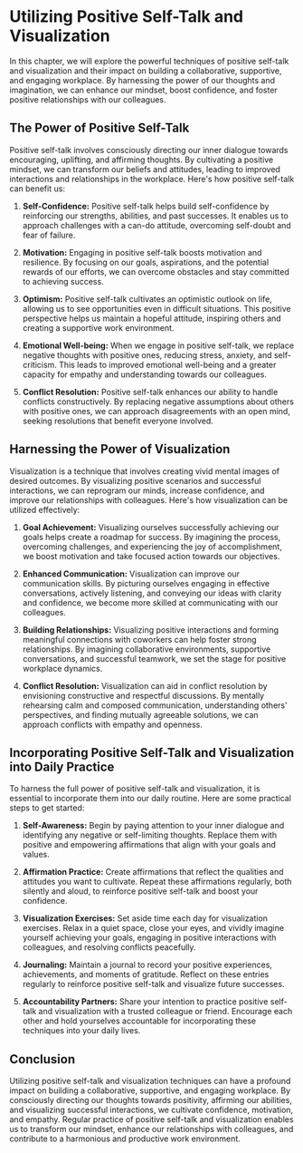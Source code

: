 # Utilizing Positive Self-Talk and Visualization

In this chapter, we will explore the powerful techniques of positive self-talk and visualization and their impact on building a collaborative, supportive, and engaging workplace. By harnessing the power of our thoughts and imagination, we can enhance our mindset, boost confidence, and foster positive relationships with our colleagues.

## The Power of Positive Self-Talk

Positive self-talk involves consciously directing our inner dialogue towards encouraging, uplifting, and affirming thoughts. By cultivating a positive mindset, we can transform our beliefs and attitudes, leading to improved interactions and relationships in the workplace. Here's how positive self-talk can benefit us:

1. **Self-Confidence:** Positive self-talk helps build self-confidence by reinforcing our strengths, abilities, and past successes. It enables us to approach challenges with a can-do attitude, overcoming self-doubt and fear of failure.
    
2. **Motivation:** Engaging in positive self-talk boosts motivation and resilience. By focusing on our goals, aspirations, and the potential rewards of our efforts, we can overcome obstacles and stay committed to achieving success.
    
3. **Optimism:** Positive self-talk cultivates an optimistic outlook on life, allowing us to see opportunities even in difficult situations. This positive perspective helps us maintain a hopeful attitude, inspiring others and creating a supportive work environment.
    
4. **Emotional Well-being:** When we engage in positive self-talk, we replace negative thoughts with positive ones, reducing stress, anxiety, and self-criticism. This leads to improved emotional well-being and a greater capacity for empathy and understanding towards our colleagues.
    
5. **Conflict Resolution:** Positive self-talk enhances our ability to handle conflicts constructively. By replacing negative assumptions about others with positive ones, we can approach disagreements with an open mind, seeking resolutions that benefit everyone involved.
    

## Harnessing the Power of Visualization

Visualization is a technique that involves creating vivid mental images of desired outcomes. By visualizing positive scenarios and successful interactions, we can reprogram our minds, increase confidence, and improve our relationships with colleagues. Here's how visualization can be utilized effectively:

1. **Goal Achievement:** Visualizing ourselves successfully achieving our goals helps create a roadmap for success. By imagining the process, overcoming challenges, and experiencing the joy of accomplishment, we boost motivation and take focused action towards our objectives.
    
2. **Enhanced Communication:** Visualization can improve our communication skills. By picturing ourselves engaging in effective conversations, actively listening, and conveying our ideas with clarity and confidence, we become more skilled at communicating with our colleagues.
    
3. **Building Relationships:** Visualizing positive interactions and forming meaningful connections with coworkers can help foster strong relationships. By imagining collaborative environments, supportive conversations, and successful teamwork, we set the stage for positive workplace dynamics.
    
4. **Conflict Resolution:** Visualization can aid in conflict resolution by envisioning constructive and respectful discussions. By mentally rehearsing calm and composed communication, understanding others' perspectives, and finding mutually agreeable solutions, we can approach conflicts with empathy and openness.
    

## Incorporating Positive Self-Talk and Visualization into Daily Practice

To harness the full power of positive self-talk and visualization, it is essential to incorporate them into our daily routine. Here are some practical steps to get started:

1. **Self-Awareness:** Begin by paying attention to your inner dialogue and identifying any negative or self-limiting thoughts. Replace them with positive and empowering affirmations that align with your goals and values.
    
2. **Affirmation Practice:** Create affirmations that reflect the qualities and attitudes you want to cultivate. Repeat these affirmations regularly, both silently and aloud, to reinforce positive self-talk and boost your confidence.
    
3. **Visualization Exercises:** Set aside time each day for visualization exercises. Relax in a quiet space, close your eyes, and vividly imagine yourself achieving your goals, engaging in positive interactions with colleagues, and resolving conflicts peacefully.
    
4. **Journaling:** Maintain a journal to record your positive experiences, achievements, and moments of gratitude. Reflect on these entries regularly to reinforce positive self-talk and visualize future successes.
    
5. **Accountability Partners:** Share your intention to practice positive self-talk and visualization with a trusted colleague or friend. Encourage each other and hold yourselves accountable for incorporating these techniques into your daily lives.
    

## Conclusion

Utilizing positive self-talk and visualization techniques can have a profound impact on building a collaborative, supportive, and engaging workplace. By consciously directing our thoughts towards positivity, affirming our abilities, and visualizing successful interactions, we cultivate confidence, motivation, and empathy. Regular practice of positive self-talk and visualization enables us to transform our mindset, enhance our relationships with colleagues, and contribute to a harmonious and productive work environment.
